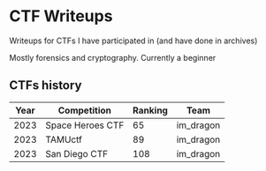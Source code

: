 # CTF Writeups

Writeups for CTFs I have participated in (and have done in archives)

Mostly forensics and cryptography. Currently a beginner

## CTFs history

| Year | Competition | Ranking | Team |
| ---- | ----------- | ------- | ---- |
| 2023 | Space Heroes CTF | 65 | im_dragon |
| 2023 | TAMUctf | 89 | im_dragon |
| 2023 | San Diego CTF | 108 | im_dragon |
